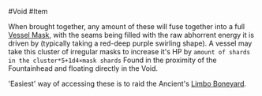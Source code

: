 ---
---

\#Void #Item 

When brought together, any amount of these will fuse together into a full [Vessel Mask](Vessel%20Mask.md), with the seams being filled with the raw abhorrent energy it is driven by (typically taking a red-deep purple swirling shape). 
A vessel may take this cluster of irregular masks to increase it's HP by `amount of shards in the cluster*5+1d4×mask shards`
Found in the proximity of the Fountainhead and floating directly in the Void.

'Easiest' way of accessing these is to raid the Ancient's [Limbo Boneyard](..\..\Realms\Utuw%20System\Schi\Servilia\Regions\Hollow%20Mountains\Ancient%20Exile\Limbo%20Boneyard.md).
